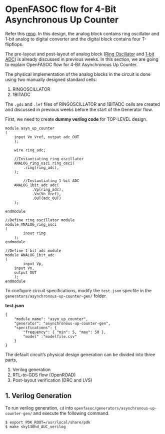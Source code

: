 # OpenFASOC flow for 4-Bit Asynchronous Up Counter
Refer this [repo](https://github.com/syedimaduddin/4-bit_Asynchronous_Up_Counter_using_Mixed-Signal). In this design, the analog block contains ring oscillator and 1-bit analog to digital converter and the digital block contains four T-flipflops.

The pre-layout and post-layout of analog block ([Ring Oscillator](https://github.com/Swagatika-Meher/msvsd2bitcomp/tree/main/Week_3) and [1-bit ADC](https://github.com/Swagatika-Meher/msvsd2bitcomp/tree/main/Week_4)) is already discussed in previous weeks. In this section, we are going to explain OpenFASOC flow for 4-Bit Asynchronous Up Counter.

The physical implementation of the analog blocks in the circuit is done using two manually designed standard cells:
1. RINGOSCILLATOR
2. 1BITADC

The `.gds` and `.lef` files of RINGOSCILLATOR and 1BITADC cells are created and discussed in previous weeks before the start of the Generator flow.

First, we need to create **dummy verilog code** for TOP-LEVEL design.
```
module asyn_up_counter
(
	input Vn_Vref, output adc_OUT
	);

	wire ring_adc;
	
	//Instantiating ring oscillator
	ANALOG_ring_osci ring_osci(
		.ring(ring_adc),
	);

        //Instantiating 1-bit ADC
	ANALOG_1bit_adc adc(
	        .Vp(ring_adc),
	        .Vn(Vn_Vref),
	        .OUT(adc_OUT)
	);

endmodule

//Define ring oscillator module
module ANALOG_ring_osci
(
        inout ring
	);
endmodule

//Define 1-bit adc module
module ANALOG_1bit_adc
(
        input Vp,
	input Vn,
	output OUT
	);
endmodule
```

To configure circuit specifications, modify the `test.json` specfile in the `generators/asynchronous-up-counter-gen/` folder.

**test.json**

```
{
    "module_name": "asyn_up_counter",
    "generator": "asynchronous-up-counter-gen",
    "specifications": {
    	"frequency": { "min": 5, "max": 50 },
    	"model" :"modelfile.csv"
	}
}
```
The default circuit’s physical design generation can be divided into three parts,
1. Verilog generation
2. RTL-to-GDS flow (OpenROAD)
3. Post-layout verification (DRC and LVS)

## 1. Verilog Generation
To run verilog generation, `cd` into `openfasoc/generators/asynchronous-up-counter-gen/` and execute the following command.
```
$ export PDK_ROOT=/usr/local/share/pdk
$ make sky130hd_AUC_verilog
```

